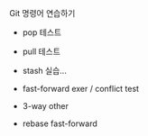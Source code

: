 Git 명령어 연습하기

- pop 테스트
- pull 테스트
- stash 실습...



- fast-forward exer / conflict test
- 3-way other

- rebase fast-forward

